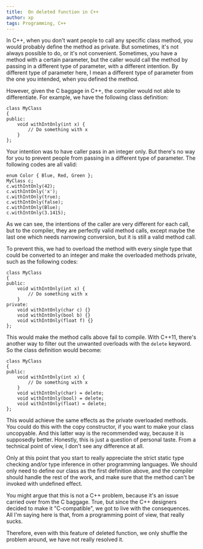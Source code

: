 ```yaml
---
title:  On deleted function in C++
author: xp
tags: Programming, C++
---
```

In C++, when you don't want people to call any specific class method, you would probably define the method as private. But sometimes, it's not always possible to do, or it's not convenient. Sometimes, you have a method with a certain parameter, but the caller would call the method by passing in a different type of parameter, with a different intention. By different type of parameter here, I mean a different type of parameter from the one you intended, when you defined the method.

However, given the C baggage in C++, the compiler would not able to differentiate. For example, we have the following class definition:

```
class MyClass
{
public:
    void withIntOnly(int x) {
        // Do something with x
    }
};
```

Your intention was to have caller pass in an integer only. But there's no way for you to prevent people from passing in a different type of parameter. The following codes are all valid:

```
enum Color { Blue, Red, Green };
MyClass c;
c.withIntOnly(42);
c.withIntOnly('x');
c.withIntOnly(true);
c.withIntOnly(false);
c.withIntOnly(Blue);
c.withIntOnly(3.1415);
```

As we can see, the intentions of the caller are very different for each call, but to the compiler, they are perfectly valid method calls, except maybe the last one which needs narrowing conversion, but it is still a valid method call.

To prevent this, we had to overload the method with every single type that could be converted to an integer and make the overloaded methods private, such as the following codes:

```
class MyClass
{
public:
    void withIntOnly(int x) {
        // Do something with x
    }
private:
    void withIntOnly(char c) {}
    void withIntOnly(bool b) {}
    void withIntOnly(float f) {}
};
```

This would make the method calls above fail to compile. With C++11, there's another way to filter out the unwanted overloads with the `delete` keyword. So the class definition would become:

```
class MyClass
{
public:
    void withIntOnly(int x) {
        // Do something with x
    }
    void withIntOnly(char) = delete;
    void withIntOnly(bool) = delete;
    void withIntOnly(float) = delete;
};
```

This would achieve the same effects as the private overloaded methods. You could do this with the copy constructor, if you want to make your class uncopyable. And this latter way is the recommended way, because it is supposedly better. Honestly, this is just a question of personal taste. From a technical point of view, I don't see any difference at all.

Only at this point that you start to really appreciate the strict static type checking and/or type inference in other programming languages. We should only need to define our class as the first definition above, and the compiler should handle the rest of the work, and make sure that the method can't be invoked with undefined effect.

You might argue that this is not a C++ problem, because it's an issue carried over from the C baggage. True, but since the C++ designers decided to make it "C-compatible", we got to live with the consequences. All I'm saying here is that, from a programming point of view, that really sucks.

Therefore, even with this feature of deleted function, we only shuffle the problem around, we have not really resolved it.

